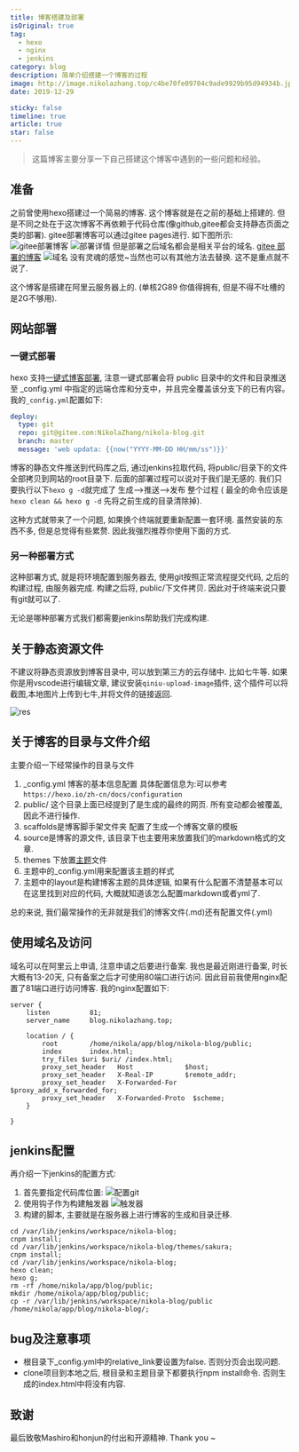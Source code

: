 ```yaml
---
title: 博客搭建及部署
isOriginal: true
tag:
  - hexo
  - nginx
  - jenkins
category: blog
description: 简单介绍搭建一个博客的过程
image: http://image.nikolazhang.top/c4be70fe09704c9ade9929b95d94934b.jpg
date: 2019-12-29

sticky: false
timeline: true
article: true
star: false
---
```



> 这篇博客主要分享一下自己搭建这个博客中遇到的一些问题和经验。

## 准备

之前曾使用hexo搭建过一个简易的博客. 这个博客就是在之前的基础上搭建的. 但是不同之处在于这次博客不再依赖于代码仓库(像github,gitee都会支持静态页面之类的部署).
gitee部署博客可以通过gitee pages进行. 如下图所示:
![gitee部署博客](http://image.nikolazhang.top/20191229173723.png)
![部署详情](http://image.nikolazhang.top/20191229173845.png)
但是部署之后域名都会是相关平台的域名.
[gitee 部署的博客](https://nikolazhang.gitee.io/nikola-blog/)
![域名](http://image.nikolazhang.top/20191229174157.png)
没有灵魂的感觉~当然也可以有其他方法去替换. 这不是重点就不说了.

这个博客是搭建在阿里云服务器上的. (单核2G89 你值得拥有, 但是不得不吐槽的是2G不够用).

## 网站部署

### 一键式部署

hexo 支持[一键式博客部署](https://hexo.io/zh-cn/docs/one-command-deployment),
注意一键式部署会将 public 目录中的文件和目录推送至 _config.yml 中指定的远端仓库和分支中，并且完全覆盖该分支下的已有内容。
我的`_config.yml`配置如下:

```yml
deploy:
  type: git
  repo: git@gitee.com:NikolaZhang/nikola-blog.git
  branch: master
  message: 'web updata: {{now("YYYY-MM-DD HH/mm/ss")}}'
```

博客的静态文件推送到代码库之后, 通过jenkins拉取代码, 将public/目录下的文件全部拷贝到网站的root目录下. 后面的部署过程可以说对于我们是无感的.
我们只要执行以下`hexo g -d`就完成了 生成-->推送-->发布 整个过程 (
最全的命令应该是`hexo clean && hexo g -d` 先将之前生成的目录清除掉).

这种方式就带来了一个问题, 如果换个终端就要重新配置一套环境. 虽然安装的东西不多, 但是总觉得有些累赘.
因此我强烈推荐你使用下面的方式.

### 另一种部署方式

这种部署方式, 就是将环境配置到服务器去, 使用git按照正常流程提交代码, 之后的构建过程, 由服务器完成. 构建之后将, public/下文件拷贝.
因此对于终端来说只要有git就可以了.

无论是哪种部署方式我们都需要jenkins帮助我们完成构建.

## 关于静态资源文件

不建议将静态资源放到博客目录中, 可以放到第三方的云存储中. 比如七牛等.
如果你是用vscode进行编辑文章, 建议安装`qiniu-upload-image`插件, 这个插件可以将截图,本地图片上传到七牛,并将文件的链接返回.

![res](http://image.nikolazhang.top/res.gif)

## 关于博客的目录与文件介绍

主要介绍一下经常操作的目录与文件

1. _config.yml 博客的基本信息配置
  具体配置信息为:可以参考`https://hexo.io/zh-cn/docs/configuration`
2. public/ 这个目录上面已经提到了是生成的最终的网页. 所有变动都会被覆盖, 因此不进行操作.
3. scaffolds是博客脚手架文件夹 配置了生成一个博客文章的模板
4. source是博客的源文件, 该目录下也主要用来放置我们的markdown格式的文章.
5. themes 下放置[主题](https://hexo.io/zh-cn/docs/themes)文件
6. 主题中的_config.yml用来配置该主题的样式
7. 主题中的layout是构建博客主题的具体逻辑, 如果有什么配置不清楚基本可以在这里找到对应的代码, 大概就知道该怎么配置markdown或者yml了.

总的来说, 我们最常操作的无非就是我们的博客文件(.md)还有配置文件(.yml)

## 使用域名及访问

域名可以在阿里云上申请, 注意申请之后要进行备案. 我也是最近刚进行备案, 时长大概有13-20天, 只有备案之后才可使用80端口进行访问. 因此目前我使用nginx配置了81端口进行访问博客. 我的nginx配置如下:

```shell
server {
    listen          81;
    server_name     blog.nikolazhang.top;

    location / {
        root        /home/nikola/app/blog/nikola-blog/public;
        index       index.html;
        try_files $uri $uri/ /index.html;
        proxy_set_header   Host             $host;
        proxy_set_header   X-Real-IP        $remote_addr;
        proxy_set_header   X-Forwarded-For  $proxy_add_x_forwarded_for;
        proxy_set_header   X-Forwarded-Proto  $scheme;
    }

}
```

## jenkins配置

再介绍一下jenkins的配置方式:

1. 首先要指定代码库位置:
![配置git](http://image.nikolazhang.top/20191229200856.png)
2. 使用钩子作为构建触发器
![触发器](http://image.nikolazhang.top/20191229201112.png)
3. 构建的脚本, 主要就是在服务器上进行博客的生成和目录迁移.

  ```shell
  cd /var/lib/jenkins/workspace/nikola-blog;
  cnpm install;
  cd /var/lib/jenkins/workspace/nikola-blog/themes/sakura;
  cnpm install;
  cd /var/lib/jenkins/workspace/nikola-blog;
  hexo clean;
  hexo g;
  rm -rf /home/nikola/app/blog/public;
  mkdir /home/nikola/app/blog/public;
  cp -r /var/lib/jenkins/workspace/nikola-blog/public /home/nikola/app/blog/nikola-blog/;
  ```

## bug及注意事项

- 根目录下_config.yml中的relative_link要设置为false. 否则分页会出现问题.
- clone项目到本地之后, 根目录和主题目录下都要执行npm install命令. 否则生成的index.html中将没有内容.

## 致谢

最后致敬Mashiro和honjun的付出和开源精神. Thank you ~

